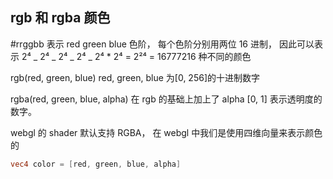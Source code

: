 ## rgb 和 rgba 颜色

#rrggbb 表示 red green blue 色阶， 每个色阶分别用两位 16 进制， 因此可以表示 2⁴ _ 2⁴ _ 2⁴ _ 2⁴ _ 2⁴ \* 2⁴ = 2²⁴ = 16777216 种不同的颜色

rgb(red, green, blue) red, green, blue 为[0, 256]的十进制数字

rgba(red, green, blue, alpha) 在 rgb 的基础上加上了 alpha [0, 1] 表示透明度的数字。

webgl 的 shader 默认支持 RGBA， 在 webgl 中我们是使用四维向量来表示颜色的

```GLSL
vec4 color = [red, green, blue, alpha]
```
